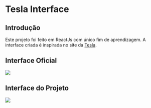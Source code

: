 # Tesla Interface

## Introdução

<p> Este projeto foi feito em ReactJs com único fim de aprendizagem. A interface criada é inspirada no site da <a href="https://www.tesla.com">Tesla</a>.</p>

## Interface Oficial
<img src="https://i.imgur.com/c3GeK5x.png"/>

## Interface do Projeto
<img src="https://i.imgur.com/4WzVqq5.jpeg"/>
